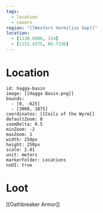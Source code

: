 ```yaml
---
tags:
  - location
  - cavern
region: "[[Western Vermilius Gap]]"
location: 
  - [1130.8906, 114]
  - [1152.4375, 66.7336]
---
```

# Location
```leaflet
id: hagga-basin
image: [[Hagga Basin.png]]
bounds:
  - [0, -625]
  - [3000, 1875]
coordinates: [[Coils of the Wyrm]]
defaultZoom: 0
zoomDelta: 0.5
minZoom: -2
maxZoom: 1
width: 250px
height: 250px
scale: 2.81
unit: meters
markerFolder: Locations
noUI: true
```
# Loot
[[Oathbreaker Armor]]
